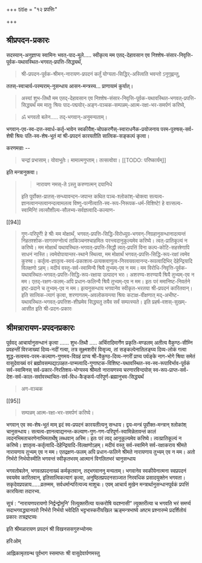 +++
title = "१२ प्रपत्तिः"

+++
## श्रीप्रपदन-प्रकारः 

सदस्यान्-अनुज्ञाप्य स्वामिनः भवत्-पाद-मूले..... स्वीकृत्य मम एतद्-देहावसान एव निश्शेष-संसार-निवृत्ति-पूर्वक-यथावस्थित-भगवत्-प्रपत्ति-सिद्ध्यर्थं, 

> श्री-प्रपदन-पूर्वक-श्रीमन्-नारायण-प्रपदनं कर्तुं योग्यता-सिद्धिर्-अस्त्विति भवन्तो ऽनुगृह्णन्तु, 

ततस्-स्वाचार्य-परम्पराम्-नुसन्धाय आसन-मन्त्रस्य... प्राणायामं कुर्यात्। 

> अस्यां शुभ-तिथौ मम एतद्-देहावसान एव निश्शेष-संसार-निवृत्ति-पूर्वक-यथावस्थित-भगवत्-प्रपत्ति-सिद्ध्यर्थं मम मातुः श्रियः पाद-पद्मयोर्-अङ्ग-पञ्चक-सम्पन्नम्-आत्म-रक्षा-भर-समर्पणं करिष्ये, 

> ॐ भगवतो बलेन..... तद्-भगवान्-अनुमन्यताम्। 

भगवान्-एव-स्व-दत्त-स्वार्ध-कर्तृ-भावेन स्वकीयैश्-चोपकरणैस्-स्वाराधनैक-प्रयोजनाय परम-पुरुषस्-सर्व-शेषी श्रियः पति-स्व-शेष-भूतं मां श्री-प्रपदनं कारयतीति सात्विक-सङ्कल्पं कृत्वा। 

करणमन्राः --

> चन्द्रां प्रभासाम्। योवाभूतेः। मामात्मगुप्ताम्। तत्सत्वोवा। 
[[TODO: परिष्कार्यम्]]

इति मन्त्रानुक्त्वा।

>> नारायण नमस्-ते ऽस्तु करुणात्मन् दयानिधे
>
> इति पूर्वोक्त-प्रातस्-सन्ध्यावन्दन-जपान्त कथित पञ्च-श्लोकांश्-चोक्त्वा सत्यत्व-ज्ञानत्वानन्तत्वानन्दत्वामलत्व विष्णु-पत्नीत्वाति-स्व-रूप-निरूपक-धर्म-विशिष्टे! हे वात्सल्य-स्वामिनि! त्वत्सौशील्य-सौलभ्य-सर्वज्ञत्वादि-कल्याण- 

[[94]]

> गुण-परिपूर्णे! हे श्रीः मम मोक्षार्थं, भगवत्-प्रपत्ति-सिद्धि-विरोध्युग्र-भगवन्-निग्रहानुसन्धानादत्यन्तं निहतश्शोक-सागरमग्नोत्यं ताकिञ्चनश्चाहमितः परन्त्वदानुकूल्यमेव करिष्ये। त्वत्-प्रातिकूल्यं न करिष्ये। मम मोक्षार्थं यथावस्थित-भगवत्-प्रपत्ति-सिद्धौ त्वत्-प्रपत्तिं विना कल्प-कोटि-सहस्रेणापि साधनं नास्ति। त्वमेवोपायान्तर-स्थाने स्थित्वा, मम मोक्षार्थं भगवत्-प्रपत्ति-सिद्धि-रूप-रक्षां त्वमेव कुरुष्व। कर्तृत्व-ज्ञातृत्व-स्वयं-प्रकाशत्व-प्रत्यक्त्वाणुत्व-निरवयवत्वानन्द-रूपत्वादिभिर् देहेन्द्रियादि विलक्षणो ऽहम्। मदीयं वस्तु-सर्व-स्वामिन्यै श्रियै तुभ्यम्-एव न मम। मम विरोधि-निवृत्ति-पूर्वक-यथावस्थित-भगवत्-प्रपत्ति-सिद्धि-रूप-रक्षाया उत्पादन भरः। अशरण्य-शरण्यायै श्रियै तुभ्यम्-एव न मम। एतद्-रक्षण-फलम्-अपि प्रधान-फलिन्यै श्रियै तुभ्यम्-एव न मम। इतः परं ममानिष्ट-निवर्तने इष्ट-प्रदाने च तुभ्यम्-एव न मम। इत्यनुसन्धाय भगवानेव स्वीकृत-भरतया श्री-प्रपदनं कारितवान्। इति सात्विक-त्यागं कृत्वा, शरणागतम्-अवलोकयन्त्या श्रियः कटाक्ष-वीक्षणात् मद्-अभीष्ट-यथावस्थित-भगवत्-प्रपत्तिश-शीघ्रमेव सिद्ध्यतु तयैव सर्वं सम्पत्स्यते। इति प्रहर्ष-वशस्-सुखम्-आसीत इति श्री-प्रदन-प्रकारः 

## श्रीमन्नारायण-प्रपदनप्रकारः 

पूर्ववद् आचार्यानुसन्धानं कृत्वा ...... शुभ-तिथौ ..... अर्चिरादिमार्गेण प्रकृति-मण्डलम् अतीत्य वैकुण्ठ-सीम्नि प्रवहन्तीं विरजाख्यां दिव्य-नदीं गत्वा, तत्र सूक्ष्मशरीरं विसृज्य, तां सङ्कल्पेनातिलङ्घ्य दिव्य-लोकं गत्वा शुद्ध-सत्वमय-परम-कल्याण-गुणमय-विग्रहं प्राप्य श्री-वैकुण्ठ-दिव्य-नगरीं प्राप्य पर्यङ्के नाग-भोगे श्रिया समेतं वासुदेवाख्यं वरं ब्रह्मोवसम्पद्याऽपहत-पाप्मत्वादि-गुणाष्टक-विशिष्ट-यथावस्थित-स्व-स्व-रूपाविर्भाव-पूर्वकं सर्व-स्वामिनस् सर्व-प्रकार-निरतिशय-भोग्यस्य श्रीमतो नारायणस्य चरणारविन्दयोस् स्व-रूप-प्राप्त-सर्व-देश-सर्व-काल-सर्वावस्थाचित-सर्व-विध-कैङ्कर्य-परिपूर्ण-ब्रह्मानुभव-सिद्ध्यर्थं 

> अग-वञ्चक 

[[95]]

> सम्पन्नम् आत्म-रक्षा-भर-समर्पणं करिष्ये। 

भगवान् एव स्व-शेष-भूतं माम् इदं स्व-प्रपदनं कारयतीत्यनु सन्धाय। द्वय-मन्त्रं पूर्वोक्त-मन्त्रान् श्लोकांश् चानुसन्धाय। सत्यत्व-ज्ञानत्वाद्यनन्त-कल्याण-गुण-गण-परिपूर्ण-स्वामिन्नेतावन्तं कालं त्वदनभिमताचरणेनाभिमतार्थेषु लब्धवान् अस्मि। इतः परं त्वद् आनुकूल्यमेव करिष्ये। त्वत्प्रातिकूल्यं न करिष्ये। ज्ञातृत्व-कर्तृत्वादि-देहेन्द्रियादि-विलक्षणोऽहम्। मदीयं वस्तु सर्व-स्वामिने सर्व-रक्षाकराय श्रीमते नारायणाय तुभ्यम् एव न मम। एतद्रक्षण-फलम् अपि प्रधान-फलिने श्रीमते नारायणाय तुभ्यम् एव न मम। अतो निर्भरो निर्भयोस्मीति भगवन्तं स्वीकृतभरम् आत्मानं विगलितभरं चानुसन्धाय 

भगवतोबलेन, भगवत्प्रपदनाख्यं कर्मकृतवान्, तद्भगवाननु मन्यताम्। भगवानेव स्वकीयेनात्मना स्वप्रपदनं स्वयमेव कारितवान्, इतिसात्विकत्यागं कृत्वा, अनुष्ठितप्रपदनसञ्जात निरवधिक प्रसादयुक्तेन भगवता। सकृदेवप्रपन्नाय......व्रतम्मम, सर्वधर्मान्परित्यज्य माशुचः। एवम् आचार्य मुखेन मन्त्रार्थानुसन्धानपूर्वकं प्रपत्तिं कारयित्वा तदारभ्य. 

सूत्रं : “नारायणपरायणो निर्द्वन्द्वोमुनि' रित्युक्तरीत्या यत्करोषि यदश्नासी” त्युक्तरीत्या च भगवति भरं समर्प्य सदाभगवद्ध्यानपरो निर्भरो निर्भयो भवेदिति भट्टभास्करीयखिल ऋङ्मन्त्रभाष्ये अष्टम प्रश्नारम्भे प्रदर्शितोयं प्रकारः तत्रद्रष्टव्यः 

इति श्रीमन्नारायण प्रपदनं 
श्री विखनससगुरुभ्योनमः 

हरिःओम् 

आह्निकामृतग्रन्थ पूर्वभाग स्समाप्तः 
श्री वासुदेवार्पणमस्तु